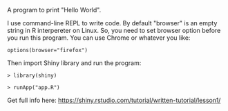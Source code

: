 A program to print "Hello World". 

I use command-line REPL to write code. By default "browser" is an empty string in R interpereter on Linux. 
So, you need to set browser option before you run this program. You can use Chrome or whatever you like:

`options(browser="firefox")`

Then import Shiny library and run the program:

`> library(shiny)`

`> runApp("app.R")`


Get full info here:  https://shiny.rstudio.com/tutorial/written-tutorial/lesson1/

